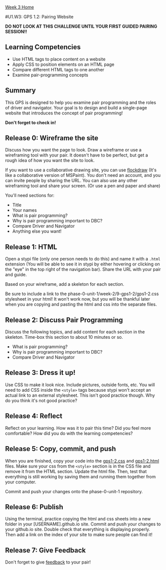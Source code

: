 [Week 3 Home](../)

#U1.W3: GPS 1.2: Pairing Website

**DO NOT LOOK AT THIS CHALLENGE UNTIL YOUR FIRST GUIDED PAIRING SESSION!!**

## Learning Competencies
  - Use HTML tags to place content on a website
  - Apply CSS to position elements on an HTML page
  - Compare different HTML tags to one another
  - Examine pair-programming concepts

## Summary
This GPS is designed to help you examine pair programming and the roles of driver and navigator. Your goal is to design and build a single-page website that introduces the concept of pair programming!

**Don't forget to check in!**

## Release 0: Wireframe the site
Discuss how you want the page to look. Draw a wireframe or use a wireframing tool with your pair. It doesn't have to be perfect, but get a rough idea of how you want the site to look.

If you want to use a collaborative drawing site, you can use [flockdraw](http://flockdraw.com) (It's like a collaborative version of MSPaint). You don't need an account, and you can invite people by sharing the URL. You can also use any other wireframing tool and share your screen. (Or use a pen and paper and share)

You'll need sections for:
- Title
- Your names
- What is pair programming?
- Why is pair programming important to DBC?
- Compare Driver and Navigator
- Anything else you want!

## Release 1: HTML

Open a stypi file (only one person needs to do this) and name it with a `.html` extension (You will be able to see it in stypi by either hovering or clicking on the "eye" in the top right of the navigation bar). Share the URL with your pair and guide.

Based on your wireframe, add a skeleton for each section.

Be sure to include a link to the phase-0-unit-1/week-2/9-gps1-2/gps1-2.css stylesheet in your html! It won't work now, but you will be thankful later when you are copying and pasting the html and css into the separate files.

## Release 2: Discuss Pair Programming
Discuss the following topics, and add content for each section in the skeleton. Time-box this section to about 10 minutes or so.

- What is pair programming?
- Why is pair programming important to DBC?
- Compare Driver and Navigator

## Release 3: Dress it up!
Use CSS to make it look nice. Include pictures, outside fonts, etc. You will need to add CSS inside the `<style>` tags because stypi won't accept an actual link to an external stylesheet. This isn't good practice though. Why do you think it's not good practice?

## Release 4: Reflect

Reflect on your learning. How was it to pair this time? Did you feel more comfortable? How did you do with the learning competencies?

## Release 5: Copy, commit, and push
When you are finished, copy your code into the [gps1-2.css](gps1-2.css) and [gps1-2.html](gps1-2.html) files. Make sure your css from the `<style>` section is in the CSS file and remove it from the HTML section. Update the html file. Then, test that everything is still  working by saving them and running them together from your computer.

Commit and push your changes onto the phase-0-unit-1 repository.

## Release 6: Publish
Using the terminal, practice copying the html and css sheets into a new folder in your [USERNAME].github.io site. Commit and push your changes to your github.io site. Double check that everything is displaying properly. Then add a link on the index of your site to make sure people can find it!

## Release 7: Give Feedback
Don't forget to give [feedback](https://socrates.devbootcamp.com/feedback/new) to your pair!
